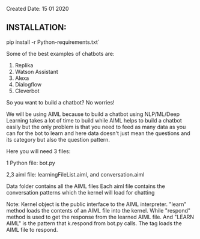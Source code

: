 Created Date: 15 01 2020

## INSTALLATION:
 pip install -r Python-requirements.txt`
 

Some of the best examples of chatbots are:
1. Replika
2. Watson Assistant
3. Alexa
4. Dialogflow
5. Cleverbot

So you want to build a chatbot? No worries! 

We will be using AIML because to build a chatbot using NLP/ML/Deep Learning takes a lot of time to build while AIML helps to build a chatbot easily but the only problem is that you need to feed as many data as you can for the bot to learn and here data doesn't just mean the questions and its category but also the question pattern.


Here you will need 3 files:

1 Python file: bot.py

2,3 aiml file: learningFileList.aiml, and conversation.aiml

Data folder contains all the AIML files
Each aiml file contains the conversation patterns which the kernel will load for chatting

Note: Kernel object is the public interface to the AIML interpreter. "learn" method loads the contents of an AIML file into the kernel. While "respond" method is used to get the response from the learned AIML file. And "LEARN AIML" is the pattern that k.respond from bot.py calls. The <learn> tag loads the AIML file to respond.



